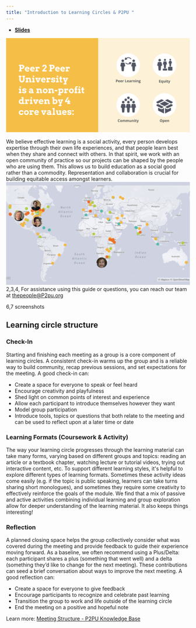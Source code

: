 ```yaml
---
title: "Introduction to Learning Circles & P2PU "
---
```

- [**Slides**](http://bit.ly/p2pu-facilitator-orientation )

![kix.eztcp13wjzy](assets/uploads/kix.eztcp13wjzy.png)

We believe effective learning is a social activity, every person develops expertise through their own life experiences, and that people learn best when they share and connect with others. In that spirit, we work with an open community of practice so our projects can be shaped by the people who are using them. This allows us to build education as a social good rather than a commodity. Representation and collaboration is crucial for building equitable access amongst learners.
![kix.1egam1odmhwj](assets/uploads/kix.1egam1odmhwj.png)
2,3,4,
For assistance using this guide or questions, you can reach our team at thepeople@P2pu.org

6,7 screenshots

## Learning circle structure 













### Check-In
Starting and finishing each meeting as a group is a core component of learning circles. A consistent check-in warms up the group and is a reliable way to build community, recap previous sessions, and set expectations for the meeting. 
A good check-in can:
- Create a space for everyone to speak or feel heard
- Encourage creativity and playfulness
- Shed light on common points of interest and experience
- Allow each participant to introduce themselves however they want
- Model group participation
- Introduce tools, topics or questions that both relate to the meeting and can be used to reflect upon at a later time or date

### Learning Formats (Coursework & Activity)
The way your learning circle progresses through the learning material can take many forms, varying based on different groups and topics: reading an article or a textbook chapter, watching lecture or tutorial videos, trying out interactive content, etc. 
To support different learning styles, it's helpful to explore different types of learning formats. Sometimes these activity ideas come easily (e.g. if the topic is public speaking, learners can take turns sharing short monologues), and sometimes they require some creativity to effectively reinforce the goals of the module. We find that a mix of passive and active activities combining individual learning and group exploration allow for deeper understanding of the learning material. It also keeps things interesting!

### Reflection
A planned closing space helps the group collectively consider what was covered during the meeting and provide feedback to guide their experience moving forward. As a baseline, we often recommend using a Plus/Delta: each participant shares a plus (something that went well) and a delta (something they’d like to change for the next meeting). These contributions can seed a brief conversation about ways to improve the next meeting.
A good reflection can:
- Create a space for everyone to give feedback
- Encourage participants to recognize and celebrate past learning
- Transition the group to work and life outside of the learning circle
- End the meeting on a positive and hopeful note

Learn more:  [Meeting Structure - P2PU Knowledge Base](https://docs.p2pu.org/methodology/learning-circle-structure)

